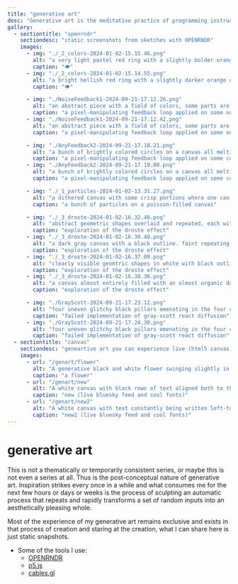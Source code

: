 ```yaml
---
title: "generative art"
desc: "Generative art is the meditative practice of programming instructions for a computer to autonomously make something graphical, and subsequently forgetting where you are and what you are doing, ending up just staring at the process."
gallery:
  - sectiontitle: "openrndr"
    sectiondesc: "static screenshots from sketches with OPENRNDR"
    images:
      - img: "./_2_colors-2024-01-02-15.15.46.png"
        alt: "a very light pastel red ring with a slightly bolder orange circle inside it, in the vague shape of an eye. the colors are spilling out onto the canvas in a textured way, and so is the canvas spilling onto the shapes creating some darker blueish accents on the edges of the shapes."
        caption: "👁️"
      - img: "./_2_colors-2024-01-02-15.14.55.png"
        alt: "a bright hellish red ring with a slightly darker orange circle inside it, in the vague shape of an eye. the colors are spilling out onto the canvas creating a purple trail, and so is the canvas spilling onto the shapes creating some darker accents on the edges of the shapes."
        caption: "👁️"

      - img: "./NoiseFeedback1-2024-09-21-17.12.26.png"
        alt: "an abstract piece with a field of colors, some parts are very noise and others are silky smooth. this one has a smooth magenta portion on the bottom right, with some more coarse nice satin green and blue tones on the left"
        caption: "a pixel-manipulating feedback loop applied on some noise"
      - img: "./NoiseFeedback1-2024-09-21-17.12.42.png"
        alt: "an abstract piece with a field of colors, some parts are very noise and others are silky smooth. this one has a small smooth dark orange-purple portion on the top left, and a smooth but strong wave pattern on the right with a gorgeus orange glow, with most of the rest of the canvas being a coarse mix of magenta and light blue"
        caption: "a pixel-manipulating feedback loop applied on some noise"

      - img: "./AnyFeedback2-2024-09-21-17.18.21.png"
        alt: "a bunch of brightly colored circles on a canvas all melting into each other in a pixelated way"
        caption: "a pixel-manipulating feedback loop applied on some colored circles"
      - img: "./AnyFeedback2-2024-09-21-17.19.00.png"
        alt: "a bunch of brightly colored circles on a canvas all melting into each other in a pixelated way"
        caption: "a pixel-manipulating feedback loop applied on some colored circles"

      - img: "./_1_particles-2024-01-02-13.31.27.png"
        alt: "a dithered canvas with some crisp portions where one can see red, pink, and dark blue particles of different sizes with small white outlines, but most of the canvas is a blurry mix of those colors"
        caption: "a bunch of particles on a poisson-filled canvas"

      - img: "./_3_droste-2024-01-02-16.32.46.png"
        alt: "abstract geometric shapes overlaid and repeated, each with a white outline and a dark transparent fill. there is a visible repetion deep into the center of the canvas, which has a black border; one can see a shape right on the edge and trace it repeating directly towards the center of the image. most of the background of the image is overtaken by a gray texture filled with vague lines repeating the exact same arrangement of shapes in different positions and rotations."
        caption: "exploration of the droste effect"
      - img: "./_3_droste-2024-01-02-16.30.40.png"
        alt: "a dark gray canvas with a black outline. faint repeating shapes and lines are visible in different colors, blue, violet, green, yellow. some speckles of white here and there, corners of shapes with white fills and black outlines."
        caption: "exploration of the droste effect"
      - img: "./_3_droste-2024-01-02-16.37.09.png"
        alt: "clearly visible geomtric shapes in white with black outlines; squares, circles, and triangles. there is still a centrla deep repetation and the emergence of a dark texture in the deeper parts of the image. some shapes have additional purple and yellowish glows."
        caption: "exploration of the droste effect"
      - img: "./_3_droste-2024-01-02-16.38.36.png"
        alt: "a canvas almost entirely filled with an almost organic dark gray texture with a lighter gray background and some darker gray dots that look almost like cells. some speckles of white here and there, showcasing the repetion in the image, corners of shapes with white fills and black outlines."
        caption: "exploration of the droste effect"

      - img: "./GrayScott-2024-09-21-17.23.12.png"
        alt: "four uneven glitchy black pillars emenating in the four cardinal directions on a white background from an empty circle in the center. in between those are four black vaguely organic-looking shapes growing like trees."
        caption: "failed implementation of gray-scott react diffusion"
      - img: "./GrayScott-2024-09-21-17.24.30.png"
        alt: "four uneven glitchy black pillars emenating in the four cardinal directions on a white background from an empty circle in the center. in between those are four black vaguely organic-looking shapes filling the screen all the way to the edges."
        caption: "failed implementation of gray-scott react diffusion"
  - sectiontitle: "canvas"
    sectiondesc: "geneartive art you can experience live (html5 canvas)"
    images:
      - url: "/genart/flower"
        alt: "A generative black and white flower swinging slightly in an abstract wind. It is made entirely from black dots on a white canvas and slightly resembles a dandelion in its seeding phase."
        caption: "a flower"
      - url: "/genart/new"
        alt: "A white canvas with black rows of text aligned both to the left and right edges. The text constantly changes size and multiple different fonts are used. Text content is live posts from the BlueSky firehose."
        caption: "new (live bluesky feed and cool fonts)"
      - url: "/genart/new2"
        alt: "A white canvas with text constantly being written left-to-right top-to-bottom with zero gaps.  Text content is live posts from the BlueSky firehose. The change in the used font is the only thing that differentiates one post from the next."
        caption: "new2 (live bluesky feed and cool fonts)"
---
```


# generative art

This is not a thematically or temporarily consistent series, or maybe this is not even a series at all. Thus is the post-conceptual nature of generative art. Inspiration strikes every once in a while and what consumes me for the next few hours or days or weeks is the process of sculpting an automatic process that repeats and rapidly transforms a set of random inputs into an aesthetically pleasing whole.

Most of the experience of my generative art remains exclusive and exists in that process of creation and staring at the creation, what I can share here is just static snapshots.

- Some of the tools I use:
  - [OPENRNDR](https://openrndr.org/)
  - [p5.js](https://p5js.org/)
  - [cables.gl](https://cables.gl/)
